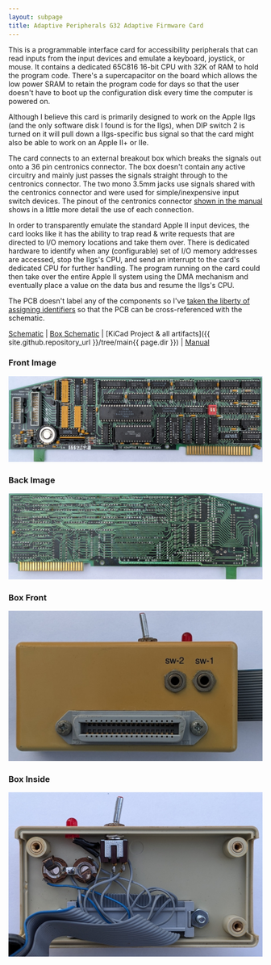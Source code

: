 ```yaml
---
layout: subpage
title: Adaptive Peripherals G32 Adaptive Firmware Card 
---
```

This is a programmable interface card for accessibility peripherals that can read inputs from the
input devices and emulate a keyboard, joystick, or mouse. It contains a dedicated 65C816 16-bit CPU with
32K of RAM to hold the program code. There's a supercapacitor on the board which allows the low power
SRAM to retain the program code for days so that the user doesn't have to boot up the configuration
disk every time the computer is powered on.

Although I believe this card is primarily designed to work on the Apple IIgs (and the only software disk I
found is for the IIgs), when DIP switch 2 is turned on it will pull down a IIgs-specific bus signal so
that the card might also be able to work on an Apple II+ or IIe.

The card connects to an external breakout box which breaks the signals out onto a 36 pin centronics connector.
The box doesn't contain any active circuitry and mainly just passes the signals straight through to the
centronics connector. The two mono 3.5mm jacks use signals shared with the centronics connector and were
used for simple/inexpensive input switch devices. The pinout of the centronics connector [shown in the manual](https://archive.org/details/AdaptiveFirmwareCardManualAppleIIGS/page/n635/mode/2up)
shows in a little more detail the use of each connection.

In order to transparently emulate the standard Apple II input devices, the card looks like it has the
ability to trap read & write requests that are directed to I/O memory locations and take them over.
There is dedicated hardware to identify when any (configurable) set of I/O memory addresses are
accessed, stop the IIgs's CPU, and send an interrupt to the card's dedicated CPU for further handling.
The program running on the card could then take over the entire Apple II system using the DMA mechanism
and eventually place a value on the data bus and resume the IIgs's CPU.

The PCB doesn't label any of the components so I've [taken the liberty of assigning identifiers](front_annotated.jpg)
so that the PCB can be cross-referenced with the schematic.

[Schematic](Schematic.pdf) | [Box Schematic](Box-Schematic.pdf) | [KiCad Project & all artifacts]({{ site.github.repository_url }}/tree/main{{ page.dir }}) | [Manual](https://archive.org/embed/AdaptiveFirmwareCardManualAppleIIGS)


### Front Image

![front](front.jpg)

### Back Image

![back](back.jpg)

### Box Front

![box front](box_front.jpg)

### Box Inside

![box inside](box_inside.jpg)
